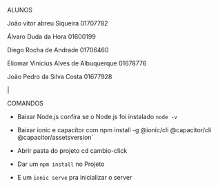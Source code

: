 ALUNOS

João vitor abreu Siqueira  01707782


Álvaro Duda da Hora 01600199


Diego Rocha de Andrade 01706460


Eliomar Vinicius Alves de Albuquerque 01678776

João Pedro da Silva Costa 01677928

|

COMANDOS

- Baixar Node.js confira se o Node.js foi instalado `node -v`
  
- Baixar ionic e capacitor com npm install -g @ionic/cli @capacitor/cli @capacitor/assetsversion`
  
- Abrir pasta do projeto cd cambio-click
  
- Dar um `npm install` no Projeto
  
- E um `ionic serve` pra inicializar o server
